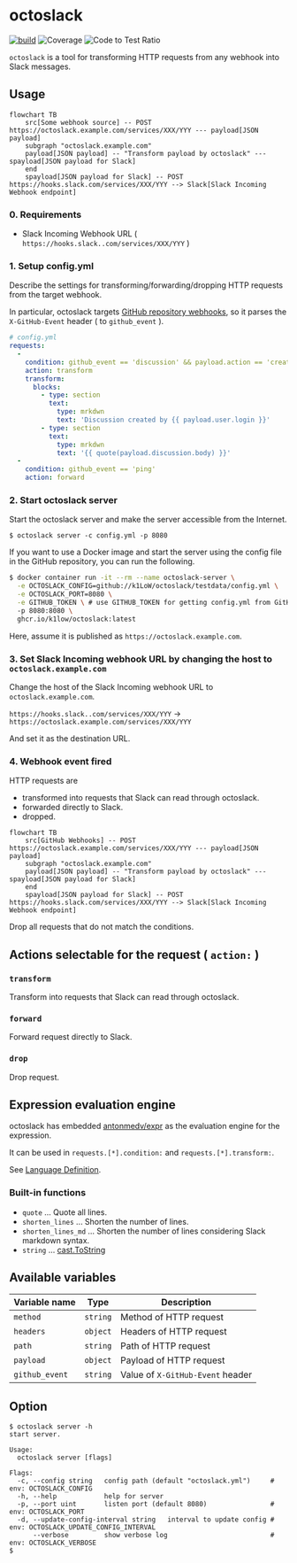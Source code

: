 # octoslack

[![build](https://github.com/k1LoW/octoslack/actions/workflows/ci.yml/badge.svg)](https://github.com/k1LoW/octoslack/actions/workflows/ci.yml) ![Coverage](https://raw.githubusercontent.com/k1LoW/octocovs/main/badges/k1LoW/octoslack/coverage.svg) ![Code to Test Ratio](https://raw.githubusercontent.com/k1LoW/octocovs/main/badges/k1LoW/octoslack/ratio.svg)

`octoslack` is a tool for transforming HTTP requests from any webhook into Slack messages.

## Usage

``` mermaid
flowchart TB
    src[Some webhook source] -- POST https://octoslack.example.com/services/XXX/YYY --- payload[JSON payload]
    subgraph "octoslack.example.com"
    payload[JSON payload] -- "Transform payload by octoslack" --- spayload[JSON payload for Slack]
    end
    spayload[JSON payload for Slack] -- POST https://hooks.slack.com/services/XXX/YYY --> Slack[Slack Incoming Webhook endpoint]
```

### 0. Requirements

- Slack Incoming Webhook URL ( `https://hooks.slack..com/services/XXX/YYY` )

### 1. Setup config.yml

Describe the settings for transforming/forwarding/dropping HTTP requests from the target webhook.

In particular, octoslack targets [GitHub repository webhooks](https://docs.github.com/en/rest/webhooks?apiVersion=2022-11-28), so it parses the `X-GitHub-Event` header ( to `github_event` ).

``` yaml
# config.yml
requests:
  -
    condition: github_event == 'discussion' && payload.action == 'created'
    action: transform
    transform:
      blocks:
        - type: section
          text:
            type: mrkdwn
            text: 'Discussion created by {{ payload.user.login }}'
        - type: section
          text:
            type: mrkdwn
            text: '{{ quote(payload.discussion.body) }}'
  -
    condition: github_event == 'ping'
    action: forward
```

### 2. Start octoslack server

Start the octoslack server and make the server accessible from the Internet.

``` console
$ octoslack server -c config.yml -p 8080
```

If you want to use a Docker image and start the server using the config file in the GitHub repository, you can run the following.

``` sh
$ docker container run -it --rm --name octoslack-server \
  -e OCTOSLACK_CONFIG=github://k1LoW/octoslack/testdata/config.yml \
  -e OCTOSLACK_PORT=8080 \
  -e GITHUB_TOKEN \ # use GITHUB_TOKEN for getting config.yml from GitHub repository
  -p 8080:8080 \
  ghcr.io/k1low/octoslack:latest
```

Here, assume it is published as `https://octoslack.example.com`.

### 3. Set Slack Incoming webhook URL by changing the host to `octoslack.example.com`

Change the host of the Slack Incoming webhook URL to `octoslack.example.com`.

`https://hooks.slack..com/services/XXX/YYY` -> `https://octoslack.example.com/services/XXX/YYY`

And set it as the destination URL.

### 4. Webhook event fired

HTTP requests are

- transformed into requests that Slack can read through octoslack.
- forwarded directly to Slack.
- dropped.

``` mermaid
flowchart TB
    src[GitHub Webhooks] -- POST https://octoslack.example.com/services/XXX/YYY --- payload[JSON payload]
    subgraph "octoslack.example.com"
    payload[JSON payload] -- "Transform payload by octoslack" --- spayload[JSON payload for Slack]
    end
    spayload[JSON payload for Slack] -- POST https://hooks.slack.com/services/XXX/YYY --> Slack[Slack Incoming Webhook endpoint]
```

Drop all requests that do not match the conditions.

## Actions selectable for the request ( `action:` )

### `transform`

Transform into requests that Slack can read through octoslack.

### `forward`

Forward request directly to Slack.

### `drop`

Drop request.

## Expression evaluation engine

octoslack has embedded [antonmedv/expr](https://github.com/antonmedv/expr) as the evaluation engine for the expression.

It can be used in `requests.[*].condition:` and `requests.[*].transform:`.

See [Language Definition](https://expr.medv.io/docs/Language-Definition).

### Built-in functions

- `quote` ... Quote all lines.
- `shorten_lines` ... Shorten the number of lines.
- `shorten_lines_md` ... Shorten the number of lines considering Slack markdown syntax.
- `string` ... [cast.ToString](https://pkg.go.dev/github.com/spf13/cast#ToString)

## Available variables

| Variable name | Type | Description |
| --- | --- | --- |
| `method` | `string` | Method of HTTP request |
| `headers` | `object` | Headers of HTTP request |
| `path` | `string` | Path of HTTP request |
| `payload` | `object` | Payload of HTTP request |
| `github_event` | `string` | Value of `X-GitHub-Event` header |

## Option

``` console
$ octoslack server -h
start server.

Usage:
  octoslack server [flags]

Flags:
  -c, --config string   config path (default "octoslack.yml")     # env: OCTOSLACK_CONFIG
  -h, --help            help for server
  -p, --port uint       listen port (default 8080)                # env: OCTOSLACK_PORT
  -d, --update-config-interval string   interval to update config # env: OCTOSLACK_UPDATE_CONFIG_INTERVAL
      --verbose         show verbose log                          # env: OCTOSLACK_VERBOSE
$
```
